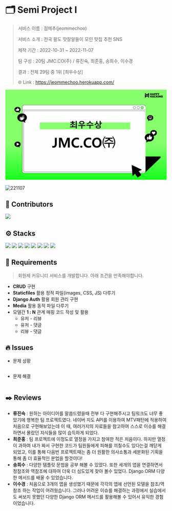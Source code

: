 # 🗂️ Semi Project Ⅰ

> 서비스 이름 : 점메추(jeommechoo)
> 
> 서비스 소개 : 전국 팔도 맛잘알들이 모인 맛집 추천 SNS
> 
> 제작 기간 : 2022-10-31 ~ 2022-11-07
> 
> 팀 구성 : 20팀 JMC.CO(주) / 류진숙, 최준홍, 송희수, 이수경
> 
> 결과 : 전체 29팀 중 1위 [최우수상]
>
> 🌐 Link : https://jeommechoo.herokuapp.com/



![award](README.assets/award.png)

![221107](https://user-images.githubusercontent.com/106902415/200835463-c81c37c3-236b-4e81-8bbe-9bf6d085eb09.gif)



## 🫧 Contributors

<a href="https://github.com/code-sum/2022-Semi-PJT/graphs/contributors">
  <img src="https://contrib.rocks/image?repo=code-sum/2022-Semi-PJT" />
</a>



## ⚙️ Stacks

<img src="https://img.shields.io/badge/Python-3776AB?style=flat-square&logo=Python&logoColor=ffffff"/> <img src="https://img.shields.io/badge/Django-092E20?style=flat-square&logo=Django&logoColor=ffffff"/> <img src="https://img.shields.io/badge/HTML5-E34F26?style=flat-square&logo=HTML5&logoColor=ffffff"/> <img src="https://img.shields.io/badge/CSS3-1572B6?style=flat-square&logo=CSS3&logoColor=ffffff"/> <img src="https://img.shields.io/badge/Bootstrap-7952B3?style=flat-square&logo=Bootstrap&logoColor=ffffff"/> <img src="https://img.shields.io/badge/Visual Studio Code-007ACC?style=flat-square&logo=Visual Studio Code&logoColor=ffffff"/> <img src="https://img.shields.io/badge/Git-F05032?style=flat-square&logo=Git&logoColor=ffffff"/> <img src="https://img.shields.io/badge/GitHub-181717?style=flat-square&logo=GitHub&logoColor=ffffff"/>



## 📑 Requirements 

> 회원제 커뮤니티 서비스를 개발합니다. 아래 조건을 만족해야합니다.

- **CRUD** 구현
- **Staticfiles** 활용 정적 파일(images, CSS, JS) 다루기
- **Django Auth** 활용 회원 관리 구현
- **Media** 활용 동적 파일 다루기
- 모델간 **1 : N** 관계 매핑 코드 작성 및 활용
  - 유저 - 리뷰
  - 유저 - 댓글
  - 리뷰 - 댓글



## 🔥 Issues

- 문제 상황

  ```python
  
  ```
  
- 문제 해결

  ```python
  
  ```

  

## ✒️ Reviews

- **류진숙** : 원하는 아이디어를 말씀드렸을때 전부 다 구현해주시고 팀워크도 너무 좋았기에 행복한 팀 프로젝트였다. 네이버 지도 API를 이용하여 MTV패턴에 적용하여 처음으로 구현해보았는데 이 때, 여러가지의 자료들을 참고하여 스스로 이슈를 해결하면서 몰랐던 지식들을 많이 습득하게 되었다.
- **최준홍** : 팀 프로젝트에 이정도로 열정을 가지고 참여한 적은 처음이다. 하지만 열정이 과하여 내가 짜서 구현한 코드가 팀원들에게 피해를 끼칠수도 있다는걸 깨닫게 되었고, 이를 통해 다음번 프로젝트때는 좀 더 원활한 의사소통과 세분화된 기획을 통해 좀 더 효율적인 분업을 할것이다!
- **송희수** : 다양한 템플릿 문법을 공부 해볼 수 있었다. 또한 세개의 앱을 연결하면서 정참조와 역참조에 대하여 더욱 더 심도있게 찾아 볼수 있었다. Django ORM 다양한 메서드를 배울 수 있었습니다.
- **이수경** : 처음으로 3개의 앱을 생성했기 때문에 각각의 앱에 선언된 모델을 참조/역참조 하는 작업이 어려웠습니다. 그러나 어려운 이슈를 해결하는 과정에서 실습에서도 써보지 못했던 다양한 Django ORM 메서드를 활용해볼 수 있어서 유익한 경험이었습니다.